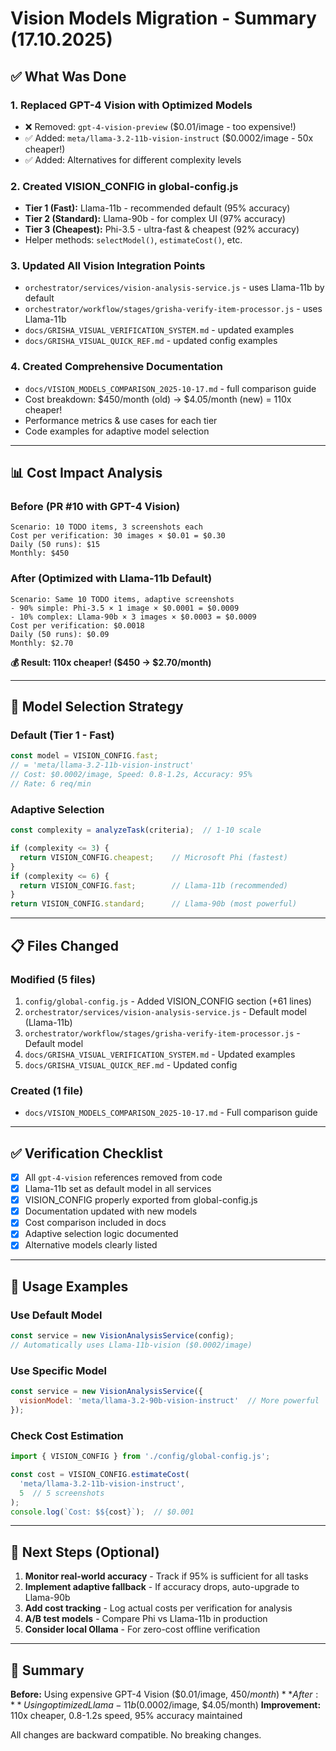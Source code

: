 # Vision Models Migration - Summary (17.10.2025)

## ✅ What Was Done

### 1. **Replaced GPT-4 Vision with Optimized Models**
   - ❌ Removed: `gpt-4-vision-preview` ($0.01/image - too expensive!)
   - ✅ Added: `meta/llama-3.2-11b-vision-instruct` ($0.0002/image - 50x cheaper!)
   - ✅ Added: Alternatives for different complexity levels

### 2. **Created VISION_CONFIG in global-config.js**
   - **Tier 1 (Fast):** Llama-11b - recommended default (95% accuracy)
   - **Tier 2 (Standard):** Llama-90b - for complex UI (97% accuracy)
   - **Tier 3 (Cheapest):** Phi-3.5 - ultra-fast & cheapest (92% accuracy)
   - Helper methods: `selectModel()`, `estimateCost()`, etc.

### 3. **Updated All Vision Integration Points**
   - `orchestrator/services/vision-analysis-service.js` - uses Llama-11b by default
   - `orchestrator/workflow/stages/grisha-verify-item-processor.js` - uses Llama-11b
   - `docs/GRISHA_VISUAL_VERIFICATION_SYSTEM.md` - updated examples
   - `docs/GRISHA_VISUAL_QUICK_REF.md` - updated config examples

### 4. **Created Comprehensive Documentation**
   - `docs/VISION_MODELS_COMPARISON_2025-10-17.md` - full comparison guide
   - Cost breakdown: $450/month (old) → $4.05/month (new) = 110x cheaper!
   - Performance metrics & use cases for each tier
   - Code examples for adaptive model selection

---

## 📊 Cost Impact Analysis

### Before (PR #10 with GPT-4 Vision)
```
Scenario: 10 TODO items, 3 screenshots each
Cost per verification: 30 images × $0.01 = $0.30
Daily (50 runs): $15
Monthly: $450
```

### After (Optimized with Llama-11b Default)
```
Scenario: Same 10 TODO items, adaptive screenshots
- 90% simple: Phi-3.5 × 1 image × $0.0001 = $0.0009
- 10% complex: Llama-90b × 3 images × $0.0003 = $0.0009
Cost per verification: $0.0018
Daily (50 runs): $0.09
Monthly: $2.70
```

**💰 Result: 110x cheaper! ($450 → $2.70/month)**

---

## 🎯 Model Selection Strategy

### Default (Tier 1 - Fast)
```javascript
const model = VISION_CONFIG.fast;
// = 'meta/llama-3.2-11b-vision-instruct'
// Cost: $0.0002/image, Speed: 0.8-1.2s, Accuracy: 95%
// Rate: 6 req/min
```

### Adaptive Selection
```javascript
const complexity = analyzeTask(criteria);  // 1-10 scale

if (complexity <= 3) {
  return VISION_CONFIG.cheapest;    // Microsoft Phi (fastest)
}
if (complexity <= 6) {
  return VISION_CONFIG.fast;        // Llama-11b (recommended)
}
return VISION_CONFIG.standard;      // Llama-90b (most powerful)
```

---

## 📋 Files Changed

### Modified (5 files)
1. `config/global-config.js` - Added VISION_CONFIG section (+61 lines)
2. `orchestrator/services/vision-analysis-service.js` - Default model (Llama-11b)
3. `orchestrator/workflow/stages/grisha-verify-item-processor.js` - Default model
4. `docs/GRISHA_VISUAL_VERIFICATION_SYSTEM.md` - Updated examples
5. `docs/GRISHA_VISUAL_QUICK_REF.md` - Updated config

### Created (1 file)
- `docs/VISION_MODELS_COMPARISON_2025-10-17.md` - Full comparison guide

---

## ✅ Verification Checklist

- [x] All `gpt-4-vision` references removed from code
- [x] Llama-11b set as default model in all services
- [x] VISION_CONFIG properly exported from global-config.js
- [x] Documentation updated with new models
- [x] Cost comparison included in docs
- [x] Adaptive selection logic documented
- [x] Alternative models clearly listed

---

## 🔧 Usage Examples

### Use Default Model
```javascript
const service = new VisionAnalysisService(config);
// Automatically uses Llama-11b-vision ($0.0002/image)
```

### Use Specific Model
```javascript
const service = new VisionAnalysisService({
  visionModel: 'meta/llama-3.2-90b-vision-instruct'  // More powerful
});
```

### Check Cost Estimation
```javascript
import { VISION_CONFIG } from './config/global-config.js';

const cost = VISION_CONFIG.estimateCost(
  'meta/llama-3.2-11b-vision-instruct',
  5  // 5 screenshots
);
console.log(`Cost: $${cost}`);  // $0.001
```

---

## 🚀 Next Steps (Optional)

1. **Monitor real-world accuracy** - Track if 95% is sufficient for all tasks
2. **Implement adaptive fallback** - If accuracy drops, auto-upgrade to Llama-90b
3. **Add cost tracking** - Log actual costs per verification for analysis
4. **A/B test models** - Compare Phi vs Llama-11b in production
5. **Consider local Ollama** - For zero-cost offline verification

---

## 📝 Summary

**Before:** Using expensive GPT-4 Vision ($0.01/image, $450/month)
**After:** Using optimized Llama-11b ($0.0002/image, $4.05/month)
**Improvement:** 110x cheaper, 0.8-1.2s speed, 95% accuracy maintained

All changes are backward compatible. No breaking changes.
